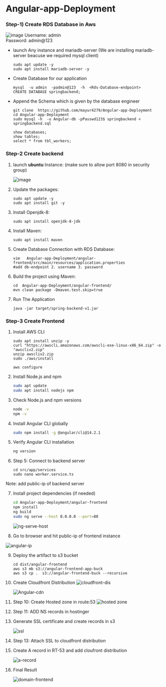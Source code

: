 # Angular-app-Deployment

### Step-1) Create RDS Database in Aws  
![image](https://github.com/mayur4279/Angular-app-Deployment/assets/73772313/66f2cd9c-8627-49ac-8107-3b68b7787e05)
Username: admin  </br>
Password: admin@123  

- launch  Any instance and mariadb-server (We are installing mariadb-server beacuse we required mysql client) 
  ```
  sudo apt update -y 
  sudo apt install mariadb-server -y
  ```
- Create Database for our application  
   ```
   mysql  -u admin  -padmin@123  -h  <Rds-Database-endpoint>
   CREATE DATABASE springbackend;
   ```
- Append the Schema which is given by the database engineer
  ```
  git clone  https://github.com/mayur4279/Angular-app-Deployment
  cd Angular-app-Deployment
  sudo mysql -h  -u Angular-db -pPasswd123$ springbackend < springbackend.sql
  ```
  ```
  show databases;
  show tables;
  select * from tbl_workers;
  ```  
  
### Step-2 Create backend  

1. launch **ubuntu** Instance: (make sure to allow port 8080 in security group)
   
   ![image](https://github.com/mayur4279/Angular-app-Deployment/assets/73772313/c30b8ce5-7199-49fd-a742-cd8722c87ad3)

3. Update the packages:
   ```
   sudo apt update -y
   sudo apt install git -y
   ````

4. Install Openjdk-8:
   ```
   sudo apt install openjdk-8-jdk  
   ```
5. Install Maven:
   ```
   sudo apt install maven
   ```
6. Create Database Connection with RDS Database:
   ```
   vim   Angular-app-Deployment/angular-frontend/src/main/resources/application.properties
   #add db-endpoint 2. username 3. password
   ```

7. Build the project using Maven:
   ```
   cd  Angular-app-Deployment/angular-frontend/
   mvn clean package -Dmaven.test.skip=true
   ```
8. Run The Application  
   ```
   java -jar target/spring-backend-v1.jar
   ```


### Step-3 Create Frontend  

1. Install AWS CLI
   ```
   sudo apt install unzip -y
   curl "https://awscli.amazonaws.com/awscli-exe-linux-x86_64.zip" -o "awscliv2.zip"
   unzip awscliv2.zip
   sudo ./aws/install
   ```
   
   ```
   aws configure
   ```

2. Install Node.js and npm

   ```bash
   sudo apt update
   sudo apt install nodejs npm
   ```

3. Check Node.js and npm versions

   ```bash
   node -v
   npm -v
   ```
   
4. Install Angular CLI globally
   ```bash
   sudo npm install -g @angular/cli@14.2.1
   ```
   
5. Verify Angular CLI installation
   ```bash
   ng version
   ```

6. Step 5: Connect to backend server
   ```
   cd src/app/services
   sudo nano worker.service.ts
   ```
Note: add public-ip of backend server


7. Install project dependencies (if needed)

   ```bash
   cd Angular-app-Deployment/angular-frontend
   npm install
   ng build 
   sudo ng serve --host 0.0.0.0 --port=80
   ```

   ![ng-serve-host](https://github.com/abhipraydhoble/Project-Angular-App/assets/122669982/6e07ffc0-6c54-403c-9e86-62cd85f898fa)


8. Go to browser and hit public-ip of frontend instance


![angular-ip](https://github.com/abhipraydhoble/Project-Angular-App/assets/122669982/bac432e1-9f04-4b7d-81c9-8ed8e879793b)


9. Deploy the artifact to s3 bucket
   ````
   cd dist/angular-frontend
   aws s3 mb s3://angular-frontend-app-buck
   aws s3 cp .  s3://angular-frontend-buck --recursive
   ````

10. Create Cloudfront Distribution
    ![cloudfront-dis](https://github.com/abhipraydhoble/Project-Angular-App/assets/122669982/b7734aee-4c8d-4cb7-a4a2-b2334399ddd8)




    ![Angular-cdn](https://github.com/abhipraydhoble/Project-Angular-App/assets/122669982/aba82b3f-ca43-4a34-9a4e-89a4db42f7c2)

11. Step 10: Create Hosted zone in route:53
    ![hosted zone](https://github.com/abhipraydhoble/Project-Angular-App/assets/122669982/cc0abb81-4184-4dcd-b159-3b0e35f7a2d3)


12. Step 11: ADD NS records in hostinger

13. Generate SSL certificate and create records in s3

    ![ssl](https://github.com/abhipraydhoble/Project-Angular-App/assets/122669982/d31be2ab-1dfa-4d1a-949b-7aa2ca82c0e0)

14. Step 13: Attach SSL to cloudfront distribution

15. Create A record in RT-53 and add cloufront distribution

    ![a-record](https://github.com/abhipraydhoble/Project-Angular-App/assets/122669982/fc902838-ad31-487c-a92d-51316ccd4648)

16. Final Result

    ![domain-frontend](https://github.com/abhipraydhoble/Project-Angular-App/assets/122669982/083c3e34-543b-4a9e-a40a-bb06b1beea2a)

  
